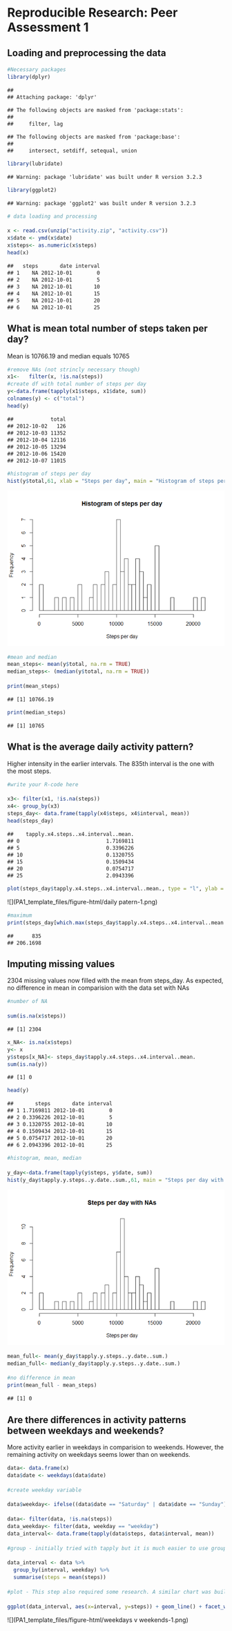 # Reproducible Research: Peer Assessment 1


## Loading and preprocessing the data


```r
#Necessary packages
library(dplyr)
```

```
## 
## Attaching package: 'dplyr'
```

```
## The following objects are masked from 'package:stats':
## 
##     filter, lag
```

```
## The following objects are masked from 'package:base':
## 
##     intersect, setdiff, setequal, union
```

```r
library(lubridate)
```

```
## Warning: package 'lubridate' was built under R version 3.2.3
```

```r
library(ggplot2)
```

```
## Warning: package 'ggplot2' was built under R version 3.2.3
```

```r
# data loading and processing

x <- read.csv(unzip("activity.zip", "activity.csv"))
x$date <- ymd(x$date)
x$steps<- as.numeric(x$steps)
head(x)
```

```
##   steps       date interval
## 1    NA 2012-10-01        0
## 2    NA 2012-10-01        5
## 3    NA 2012-10-01       10
## 4    NA 2012-10-01       15
## 5    NA 2012-10-01       20
## 6    NA 2012-10-01       25
```

## What is mean total number of steps taken per day?

Mean is 10766.19 and median equals 10765

```r
#remove NAs (not strincly necessary though)
x1<-   filter(x, !is.na(steps))
#create df with total number of steps per day
y<-data.frame(tapply(x1$steps, x1$date, sum))
colnames(y) <- c("total")
head(y)
```

```
##            total
## 2012-10-02   126
## 2012-10-03 11352
## 2012-10-04 12116
## 2012-10-05 13294
## 2012-10-06 15420
## 2012-10-07 11015
```

```r
#histogram of steps per day
hist(y$total,61, xlab = "Steps per day", main = "Histogram of steps per day")
```

![](PA1_template_files/figure-html/mean-1.png)

```r
#mean and median
mean_steps<- mean(y$total, na.rm = TRUE)
median_steps<- (median(y$total, na.rm = TRUE))

print(mean_steps)
```

```
## [1] 10766.19
```

```r
print(median_steps)
```

```
## [1] 10765
```



## What is the average daily activity pattern?

Higher intensity in the earlier intervals.
The 835th interval is the one with the most steps. 


```r
#write your R-code here

x3<- filter(x1, !is.na(steps))
x4<- group_by(x3)
steps_day<- data.frame(tapply(x4$steps, x4$interval, mean))
head(steps_day)
```

```
##    tapply.x4.steps..x4.interval..mean.
## 0                            1.7169811
## 5                            0.3396226
## 10                           0.1320755
## 15                           0.1509434
## 20                           0.0754717
## 25                           2.0943396
```

```r
plot(steps_day$tapply.x4.steps..x4.interval..mean., type = "l", ylab = "Steps", xlab = "Interval")
```

![](PA1_template_files/figure-html/daily patern-1.png)

```r
#maximum
print(steps_day[which.max(steps_day$tapply.x4.steps..x4.interval..mean.),])
```

```
##      835 
## 206.1698
```




## Imputing missing values

2304 missing values now filled with the mean from steps_day.
As expected, no difference in mean in comparision with the data set with NAs


```r
#number of NA

sum(is.na(x$steps))
```

```
## [1] 2304
```

```r
x_NA<- is.na(x$steps)
y<- x
y$steps[x_NA]<- steps_day$tapply.x4.steps..x4.interval..mean.
sum(is.na(y))
```

```
## [1] 0
```

```r
head(y)
```

```
##       steps       date interval
## 1 1.7169811 2012-10-01        0
## 2 0.3396226 2012-10-01        5
## 3 0.1320755 2012-10-01       10
## 4 0.1509434 2012-10-01       15
## 5 0.0754717 2012-10-01       20
## 6 2.0943396 2012-10-01       25
```

```r
#histogram, mean, median

y_day<-data.frame(tapply(y$steps, y$date, sum))
hist(y_day$tapply.y.steps..y.date..sum.,61, main = "Steps per day with NAs", xlab = "Steps per day")
```

![](PA1_template_files/figure-html/NAs-1.png)

```r
mean_full<- mean(y_day$tapply.y.steps..y.date..sum.)
median_full<- median(y_day$tapply.y.steps..y.date..sum.)

#no difference in mean
print(mean_full - mean_steps)
```

```
## [1] 0
```


## Are there differences in activity patterns between weekdays and weekends?

More activity earlier in weekdays in comparision to weekends. However, the remaining activity on weekdays seems lower than on weekends.


```r
data<- data.frame(x)
data$date <- weekdays(data$date)

#create weekday variable

data$weekday<- ifelse((data$date == "Saturday" | data$date == "Sunday"), "weekend", "weekday")

data<- filter(data, !is.na(steps))
data_weekday<- filter(data, weekday == "weekday")
data_interval<- data.frame(tapply(data$steps, data$interval, mean))

#group - initially tried with tapply but it is much easier to use group by and summarise here so that we keep the weekday variable

data_interval <- data %>%
  group_by(interval, weekday) %>%
  summarise(steps = mean(steps))

#plot - This step also required some research. A similar chart was built in another module though

ggplot(data_interval, aes(x=interval, y=steps)) + geom_line() + facet_wrap(~weekday, ncol = 1, nrow=2)
```

![](PA1_template_files/figure-html/weekdays v weekends-1.png)
